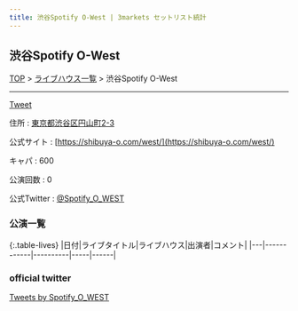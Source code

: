 ```yaml
---
title: 渋谷Spotify O-West | 3markets セットリスト統計
---
```

## 渋谷Spotify O-West

[TOP](/setlist/) > [ライブハウス一覧](livehouses.html) > 渋谷Spotify O-West

___

<a href="https://twitter.com/share?ref_src=twsrc%5Etfw" data-text="3markets[ ]セットリスト > 渋谷Spotify O-West" class="twitter-share-button" data-via="3markets" data-hashtags="3markets" data-related="3markets" data-show-count="false">Tweet</a>

住所
:    <a href="https://www.google.co.jp/maps/search/%E6%9D%B1%E4%BA%AC%E9%83%BD%E6%B8%8B%E8%B0%B7%E5%8C%BA%E5%86%86%E5%B1%B1%E7%94%BA2-3" rel="noopener noreferrer" target="_blank">東京都渋谷区円山町2-3</a>

公式サイト
:    [https://shibuya-o.com/west/](https://shibuya-o.com/west/)

キャパ
:    600

公演回数
: 0


公式Twitter
: <a href="https://twitter.com/Spotify_O_WEST">@Spotify_O_WEST</a>


### 公演一覧

{:.table-lives}
|日付|ライブタイトル|ライブハウス|出演者|コメント|
|---|------------|----------|-----|------|




### official twitter

<a class="twitter-timeline" href="https://twitter.com/Spotify_O_WEST?ref_src=twsrc%5Etfw">Tweets by Spotify_O_WEST</a> <script async src="https://platform.twitter.com/widgets.js" charset="utf-8"></script>


<script async src="https://platform.twitter.com/widgets.js" charset="utf-8"></script>